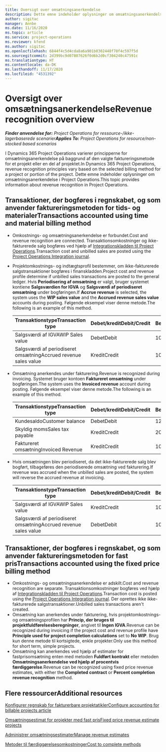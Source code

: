 ```yaml
---
title: Oversigt over omsætningsanerkendelse
description: Dette emne indeholder oplysninger om omsætningsanerkendelse i Project Operations.
author: sigitac
manager: Annbe
ms.date: 11/16/2020
ms.topic: article
ms.service: project-operations
ms.reviewer: kfend
ms.author: sigitac
ms.openlocfilehash: 6844f4c5d4cda8a6a901b0302448f70f4c597f5d
ms.sourcegitcommit: 2d399bc9d07807626f0d6b2d0cf304240c47591c
ms.translationtype: HT
ms.contentlocale: da-DK
ms.lasthandoff: 11/17/2020
ms.locfileid: "4531392"
---
```

# <a name="revenue-recognition-overview"></a><span data-ttu-id="4de42-103">Oversigt over omsætningsanerkendelse</span><span class="sxs-lookup"><span data-stu-id="4de42-103">Revenue recognition overview</span></span>

<span data-ttu-id="4de42-104">_**Finder anvendelse for:** Project Operations for ressource-/ikke-lagerbaserede scenarier_</span><span class="sxs-lookup"><span data-stu-id="4de42-104">_**Applies To:** Project Operations for resource/non-stocked based scenarios_</span></span>

<span data-ttu-id="4de42-105">I Dynamics 365 Project Operations varierer principperne for omsætningsanerkendelse på baggrund af den valgte faktureringsmetode for et projekt eller en del af projektet.</span><span class="sxs-lookup"><span data-stu-id="4de42-105">In Dynamics 365 Project Operations, revenue recognition principles vary based on the selected billing method for a project or portion of the project.</span></span> <span data-ttu-id="4de42-106">Dette emne indeholder oplysninger om omsætningsanerkendelse i Project Operations.</span><span class="sxs-lookup"><span data-stu-id="4de42-106">This topic provides information about revenue recognition in Project Operations.</span></span>

## <a name="transactions-accounted-using-time-and-material-billing-method"></a><span data-ttu-id="4de42-107">Transaktioner, der bogføres i regnskabet, og som anvender faktureringsmetoden for tids- og materialer</span><span class="sxs-lookup"><span data-stu-id="4de42-107">Transactions accounted using time and material billing method</span></span>

- <span data-ttu-id="4de42-108">Omkostnings- og omsætningsanerkendelse er forbundet.</span><span class="sxs-lookup"><span data-stu-id="4de42-108">Cost and revenue recognition are connected.</span></span> <span data-ttu-id="4de42-109">Transaktionsomkostninger og ikke-fakturerede salg bogføres ved hjælp af [Integrationskladden til Project Operations](../project-accounting/project-operations-integration-journal.md).</span><span class="sxs-lookup"><span data-stu-id="4de42-109">Transaction cost and unbilled sales are posted using the [Project Operations Integration journal](../project-accounting/project-operations-integration-journal.md).</span></span>
- <span data-ttu-id="4de42-110">Projektomkostnings- og indtægtsprofil bestemmer, om ikke-fakturerede salgstransaktioner bogføres i finanskladden.</span><span class="sxs-lookup"><span data-stu-id="4de42-110">Project cost and revenue profile determine if unbilled sales transactions are posted to the general ledger.</span></span> <span data-ttu-id="4de42-111">Hvis **Periodisering af omsætning** er valgt, bruger systemet kontiene **Salgsværdien for IGVA** og **Salgsværdi af periodiseret omsætning** under bogføringen.</span><span class="sxs-lookup"><span data-stu-id="4de42-111">If **Accrue revenue** is selected, the system uses the **WIP sales value** and the **Accrued revenue sales value** accounts during posting.</span></span> <span data-ttu-id="4de42-112">Følgende eksempel viser denne metode.</span><span class="sxs-lookup"><span data-stu-id="4de42-112">The following is an example of this method.</span></span>  

  | <span data-ttu-id="4de42-113">Transaktionstype</span><span class="sxs-lookup"><span data-stu-id="4de42-113">Transaction type</span></span> | <span data-ttu-id="4de42-114">Debet/kredit</span><span class="sxs-lookup"><span data-stu-id="4de42-114">Debit/Credit</span></span> | <span data-ttu-id="4de42-115">Beløb</span><span class="sxs-lookup"><span data-stu-id="4de42-115">Amount</span></span> |
  | --- | --- | --- |
  | <span data-ttu-id="4de42-116">Salgsværdi af IGVA</span><span class="sxs-lookup"><span data-stu-id="4de42-116">WIP Sales value</span></span> | <span data-ttu-id="4de42-117">Debet</span><span class="sxs-lookup"><span data-stu-id="4de42-117">Debit</span></span> | <span data-ttu-id="4de42-118">100</span><span class="sxs-lookup"><span data-stu-id="4de42-118">100</span></span> |
  | <span data-ttu-id="4de42-119">Salgsværdi af periodiseret omsætning</span><span class="sxs-lookup"><span data-stu-id="4de42-119">Accrued revenue sales value</span></span> | <span data-ttu-id="4de42-120">Kredit</span><span class="sxs-lookup"><span data-stu-id="4de42-120">Credit</span></span> | <span data-ttu-id="4de42-121">100</span><span class="sxs-lookup"><span data-stu-id="4de42-121">100</span></span> |

- <span data-ttu-id="4de42-122">Omsætning anerkendes under fakturering.</span><span class="sxs-lookup"><span data-stu-id="4de42-122">Revenue is recognized during invoicing.</span></span> <span data-ttu-id="4de42-123">Systemet bruger kontoen **Faktureret omsætning** under bogføringen.</span><span class="sxs-lookup"><span data-stu-id="4de42-123">The system uses the **Invoiced revenue** account during posting.</span></span> <span data-ttu-id="4de42-124">Følgende eksempel viser denne metode.</span><span class="sxs-lookup"><span data-stu-id="4de42-124">The following is an example of this method.</span></span>  

  | <span data-ttu-id="4de42-125">Transaktionstype</span><span class="sxs-lookup"><span data-stu-id="4de42-125">Transaction type</span></span> | <span data-ttu-id="4de42-126">Debet/kredit</span><span class="sxs-lookup"><span data-stu-id="4de42-126">Debit/Credit</span></span> | <span data-ttu-id="4de42-127">Beløb</span><span class="sxs-lookup"><span data-stu-id="4de42-127">Amount</span></span> |
  | --- | --- | --- |
  | <span data-ttu-id="4de42-128">Kundesaldo</span><span class="sxs-lookup"><span data-stu-id="4de42-128">Customer balance</span></span> | <span data-ttu-id="4de42-129">Debet</span><span class="sxs-lookup"><span data-stu-id="4de42-129">Debit</span></span> | <span data-ttu-id="4de42-130">120</span><span class="sxs-lookup"><span data-stu-id="4de42-130">120</span></span> |
  | <span data-ttu-id="4de42-131">Skyldig moms</span><span class="sxs-lookup"><span data-stu-id="4de42-131">Sales tax payable</span></span> | <span data-ttu-id="4de42-132">Kredit</span><span class="sxs-lookup"><span data-stu-id="4de42-132">Credit</span></span> | <span data-ttu-id="4de42-133">20</span><span class="sxs-lookup"><span data-stu-id="4de42-133">20</span></span> |
  | <span data-ttu-id="4de42-134">Faktureret omsætning</span><span class="sxs-lookup"><span data-stu-id="4de42-134">Invoiced Revenue</span></span> | <span data-ttu-id="4de42-135">Kredit</span><span class="sxs-lookup"><span data-stu-id="4de42-135">Credit</span></span> | <span data-ttu-id="4de42-136">100</span><span class="sxs-lookup"><span data-stu-id="4de42-136">100</span></span> |

- <span data-ttu-id="4de42-137">Hvis omsætningen blev periodiseret, da det ikke-fakturerede salg blev bogført, tilbageføres den periodiserede omsætning ved fakturering.</span><span class="sxs-lookup"><span data-stu-id="4de42-137">If revenue was accrued when the unbilled sales are posted, the system will reverse the accrued revenue at invoicing.</span></span>

  | <span data-ttu-id="4de42-138">Transaktionstype</span><span class="sxs-lookup"><span data-stu-id="4de42-138">Transaction type</span></span> | <span data-ttu-id="4de42-139">Debet/kredit</span><span class="sxs-lookup"><span data-stu-id="4de42-139">Debit/Credit</span></span> | <span data-ttu-id="4de42-140">Beløb</span><span class="sxs-lookup"><span data-stu-id="4de42-140">Amount</span></span> |
  | --- | --- | --- |
  | <span data-ttu-id="4de42-141">Salgsværdi af IGVA</span><span class="sxs-lookup"><span data-stu-id="4de42-141">WIP Sales value</span></span> | <span data-ttu-id="4de42-142">Kredit</span><span class="sxs-lookup"><span data-stu-id="4de42-142">Credit</span></span> | <span data-ttu-id="4de42-143">100</span><span class="sxs-lookup"><span data-stu-id="4de42-143">100</span></span> |
  | <span data-ttu-id="4de42-144">Salgsværdi af periodiseret omsætning</span><span class="sxs-lookup"><span data-stu-id="4de42-144">Accrued revenue sales value</span></span> | <span data-ttu-id="4de42-145">Debet</span><span class="sxs-lookup"><span data-stu-id="4de42-145">Debit</span></span> | <span data-ttu-id="4de42-146">100</span><span class="sxs-lookup"><span data-stu-id="4de42-146">100</span></span> |

## <a name="transactions-accounted-using-the-fixed-price-billing-method"></a><span data-ttu-id="4de42-147">Transaktioner, der bogføres i regnskabet, og som anvender faktureringsmetoden for fast pris</span><span class="sxs-lookup"><span data-stu-id="4de42-147">Transactions accounted using the fixed price billing method</span></span>

- <span data-ttu-id="4de42-148">Omkostnings- og omsætningsanerkendelse er adskilt.</span><span class="sxs-lookup"><span data-stu-id="4de42-148">Cost and revenue recognition are separate.</span></span> <span data-ttu-id="4de42-149">Transaktionsomkostninger bogføres ved hjælp af [Integrationskladden til Project Operations](../project-accounting/project-operations-integration-journal.md).</span><span class="sxs-lookup"><span data-stu-id="4de42-149">Transaction cost is posted using the [Project Operations Integration journal](../project-accounting/project-operations-integration-journal.md).</span></span> <span data-ttu-id="4de42-150">Der oprettes ikke ikke-fakturerede salgstransaktioner.</span><span class="sxs-lookup"><span data-stu-id="4de42-150">Unbilled sales transactions aren't created.</span></span>
- <span data-ttu-id="4de42-151">Omsætning kan anerkendes under fakturering, hvis projektomkostnings- og omsætningsprofilen har **Princip, der bruges til projektfuldførelsesberegninger**, angivet til **Ingen IGVA**.</span><span class="sxs-lookup"><span data-stu-id="4de42-151">Revenue can be recognized during invoicing if the project cost and revenue profile have **Principle used for project completion calculations** set to **No WIP**.</span></span> <span data-ttu-id="4de42-152">Brug kun denne metode til kortsigtede, enkle projekter.</span><span class="sxs-lookup"><span data-stu-id="4de42-152">Only use this method for short term, simple projects.</span></span>
- <span data-ttu-id="4de42-153">Omsætning kan anerkendes ved hjælp af estimater for fastprisomsætning enten med metoden **Fuldført kontrakt** eller metoden **Omsætningsanerkendelse ved hjælp af procentvis færdiggørelse**.</span><span class="sxs-lookup"><span data-stu-id="4de42-153">Revenue can be recognized using fixed price revenue estimates, with either the **Completed contract** or **Percent completion revenue recognition** method.</span></span>

## <a name="additional-resources"></a><span data-ttu-id="4de42-154">Flere ressourcer</span><span class="sxs-lookup"><span data-stu-id="4de42-154">Additional resources</span></span>
[<span data-ttu-id="4de42-155">Konfigurer regnskab for fakturerbare projektatikler</span><span class="sxs-lookup"><span data-stu-id="4de42-155">Configure accounting for billable projects article</span></span>](../project-accounting/configure-accounting-billable-projects.md)

[<span data-ttu-id="4de42-156">Omsætningsestimat for projekter med fast pris</span><span class="sxs-lookup"><span data-stu-id="4de42-156">Fixed price revenue estimate projects</span></span>](rev-rec-percentage-completion-method.md)

[<span data-ttu-id="4de42-157">Administrer omsætningsestimater</span><span class="sxs-lookup"><span data-stu-id="4de42-157">Manage revenue estimates</span></span>](rev-rec-completed-contract-method.md)

[<span data-ttu-id="4de42-158">Metoder til færdiggørelsesomkostninger</span><span class="sxs-lookup"><span data-stu-id="4de42-158">Cost to complete methods</span></span>](cost-complete-methods.md)

